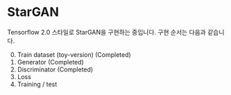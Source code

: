 # StarGAN
Tensorflow 2.0 스타일로 StarGAN을 구현하는 중입니다. 구현 순서는 다음과 같습니다.

0. Train dataset (toy-version) (Completed)
1. Generator (Completed)
2. Discriminator (Completed)
3. Loss
4. Training / test
